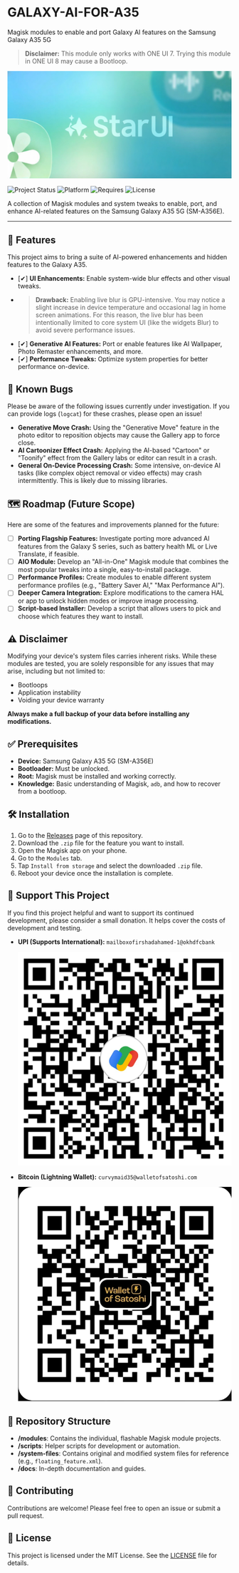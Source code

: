 # GALAXY-AI-FOR-A35
Magisk modules to enable and port Galaxy AI features on the Samsung Galaxy A35 5G

 > **Disclaimer:** This module only works with ONE UI 7. Trying this module in ONE UI 8 may cause a Bootloop.

![](assets/banner.png)

![Project Status](https://img.shields.io/badge/status-in--development-yellow)
![Platform](https://img.shields.io/badge/platform-Android%20(Samsung%20Galaxy%20A35)-blue)
![Requires](https://img.shields.io/badge/requires-Root%20(Magisk)-red)
![License](https://img.shields.io/badge/license-MIT-green)

A collection of Magisk modules and system tweaks to enable, port, and enhance AI-related features on the Samsung Galaxy A35 5G (SM-A356E).

---

## 🚀 Features

This project aims to bring a suite of AI-powered enhancements and hidden features to the Galaxy A35.

- [✔] **UI Enhancements:** Enable system-wide blur effects and other visual tweaks.
 - > **Drawback:** Enabling live blur is GPU-intensive. You may notice a slight increase in device temperature and occasional lag in home screen animations. For this reason, the live blur has been intentionally limited to core system UI (like the widgets Blur) to avoid severe performance issues.
- [✔] **Generative AI Features:** Port or enable features like AI Wallpaper, Photo Remaster enhancements, and more.
- [✔] **Performance Tweaks:** Optimize system properties for better performance on-device.

## 🐛 Known Bugs

Please be aware of the following issues currently under investigation. If you can provide logs (`logcat`) for these crashes, please open an issue!

- **Generative Move Crash:** Using the "Generative Move" feature in the photo editor to reposition objects may cause the Gallery app to force close.
- **AI Cartoonizer Effect Crash:** Applying the AI-based "Cartoon" or "Toonify" effect from the Gallery labs or editor can result in a crash.
- **General On-Device Processing Crash:** Some intensive, on-device AI tasks (like complex object removal or video effects) may crash intermittently. This is likely due to missing libraries.

## 🗺️ Roadmap (Future Scope)

Here are some of the features and improvements planned for the future:

- [ ] **Porting Flagship Features:** Investigate porting more advanced AI features from the Galaxy S series, such as battery health ML or Live Translate, if feasible.
- [ ] **AIO Module:** Develop an "All-in-One" Magisk module that combines the most popular tweaks into a single, easy-to-install package.
- [ ] **Performance Profiles:** Create modules to enable different system performance profiles (e.g., "Battery Saver AI," "Max Performance AI").
- [ ] **Deeper Camera Integration:** Explore modifications to the camera HAL or app to unlock hidden modes or improve image processing.
- [ ] **Script-based Installer:** Develop a script that allows users to pick and choose which features they want to install.

## ⚠️ Disclaimer

Modifying your device's system files carries inherent risks. While these modules are tested, you are solely responsible for any issues that may arise, including but not limited to:
- Bootloops
- Application instability
- Voiding your device warranty

**Always make a full backup of your data before installing any modifications.**

## ✅ Prerequisites

- **Device:** Samsung Galaxy A35 5G (SM-A356E)
- **Bootloader:** Must be unlocked.
- **Root:** Magisk must be installed and working correctly.
- **Knowledge:** Basic understanding of Magisk, `adb`, and how to recover from a bootloop.

## 🛠️ Installation

1. Go to the [Releases](https://github.com/StarDust-Git-Code/Galaxy-AI-for-A35/releases) page of this repository.
2. Download the `.zip` file for the feature you want to install.
3. Open the Magisk app on your phone.
4. Go to the `Modules` tab.
5. Tap `Install from storage` and select the downloaded `.zip` file.
6. Reboot your device once the installation is complete.

## 💖 Support This Project

If you find this project helpful and want to support its continued development, please consider a small donation. It helps cover the costs of development and testing.

- **UPI (Supports International):** `mailboxofirshadahamed-1@okhdfcbank`

   ![UPI QR Code](assets/upi-qr.jpg)

  
- **Bitcoin (Lightning Wallet):** `curvymaid35@walletofsatoshi.com`

   ![Lightning Wallet QR Code](assets/lightning-qr.jpg)

  
## 📂 Repository Structure

- **/modules**: Contains the individual, flashable Magisk module projects.
- **/scripts**: Helper scripts for development or automation.
- **/system-files**: Contains original and modified system files for reference (e.g., `floating_feature.xml`).
- **/docs**: In-depth documentation and guides.

## 🤝 Contributing

Contributions are welcome! Please feel free to open an issue or submit a pull request.

## 📜 License

This project is licensed under the MIT License. See the [LICENSE](LICENSE) file for details.
